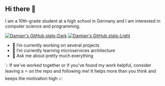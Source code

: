 ## Hi there 👋

I am a 10th-grade student at a high school in Germany and I am interested in computer science and programming.

[![Damian's GitHub stats-Dark](https://github-stats-naymdev.vercel.app/api?username=NaymDev&show_icons=true&theme=dark#gh-dark-mode-only)](https://github.com/anuraghazra/github-readme-stats#gh-dark-mode-only)
[![Damian's GitHub stats-Light](https://github-stats-naymdev.vercel.app/api?username=NaymDev&show_icons=true&theme=default#gh-light-mode-only)](https://github.com/anuraghazra/github-readme-stats#gh-light-mode-only)

- 🔭 I’m currently working on several projects
- 🌱 I’m currently learning microservices architecture
- 💬 Ask me about pretty much everything
<!--- 📫 How to reach me: ...-->

💡 If we've worked together or if you've found my work helpful, consider leaving a ⭐ on the repo and following me! It helps more than you think and keeps the motivation high 📈
